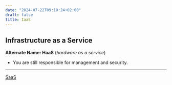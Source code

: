 ```yaml
---
date: "2024-07-22T09:10:24+02:00"
draft: false
title: IaaS
---
```


## Infrastructure as a Service

**Alternate Name: HaaS** (*hardware as a service*)

-   You are still responsible for management and security.

------------------------------------------------------------------------

[SaaS](/SaaS)
